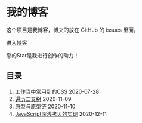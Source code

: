 # 我的博客

这个项目是我博客，博文的放在 GitHub 的 issues 里面。

[进入博客](https://github.com/panyefan/blog/issues)

您的Star是我进行创作的动力！

## 目录

1. [工作当中常用到的CSS](https://github.com/panyefan/blog/issues/1) 2020-07-28
2. [遍历二叉树](https://github.com/panyefan/blog/issues/2) 2020-11-09
3. [原型与原型链](https://github.com/panyefan/blog/issues/3) 2020-11-10
4. [JavaScript深浅拷贝的实现](https://github.com/panyefan/blog/issues/4) 2020-12-11
